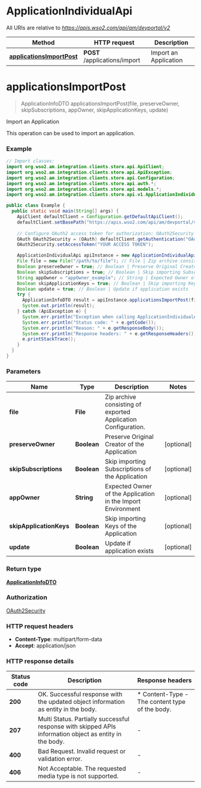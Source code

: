 # ApplicationIndividualApi

All URIs are relative to *https://apis.wso2.com/api/am/devportal/v2*

Method | HTTP request | Description
------------- | ------------- | -------------
[**applicationsImportPost**](ApplicationIndividualApi.md#applicationsImportPost) | **POST** /applications/import | Import an Application


<a name="applicationsImportPost"></a>
# **applicationsImportPost**
> ApplicationInfoDTO applicationsImportPost(file, preserveOwner, skipSubscriptions, appOwner, skipApplicationKeys, update)

Import an Application

This operation can be used to import an application. 

### Example
```java
// Import classes:
import org.wso2.am.integration.clients.store.api.ApiClient;
import org.wso2.am.integration.clients.store.api.ApiException;
import org.wso2.am.integration.clients.store.api.Configuration;
import org.wso2.am.integration.clients.store.api.auth.*;
import org.wso2.am.integration.clients.store.api.models.*;
import org.wso2.am.integration.clients.store.api.v1.ApplicationIndividualApi;

public class Example {
  public static void main(String[] args) {
    ApiClient defaultClient = Configuration.getDefaultApiClient();
    defaultClient.setBasePath("https://apis.wso2.com/api/am/devportal/v2");
    
    // Configure OAuth2 access token for authorization: OAuth2Security
    OAuth OAuth2Security = (OAuth) defaultClient.getAuthentication("OAuth2Security");
    OAuth2Security.setAccessToken("YOUR ACCESS TOKEN");

    ApplicationIndividualApi apiInstance = new ApplicationIndividualApi(defaultClient);
    File file = new File("/path/to/file"); // File | Zip archive consisting of exported Application Configuration. 
    Boolean preserveOwner = true; // Boolean | Preserve Original Creator of the Application 
    Boolean skipSubscriptions = true; // Boolean | Skip importing Subscriptions of the Application 
    String appOwner = "appOwner_example"; // String | Expected Owner of the Application in the Import Environment 
    Boolean skipApplicationKeys = true; // Boolean | Skip importing Keys of the Application 
    Boolean update = true; // Boolean | Update if application exists 
    try {
      ApplicationInfoDTO result = apiInstance.applicationsImportPost(file, preserveOwner, skipSubscriptions, appOwner, skipApplicationKeys, update);
      System.out.println(result);
    } catch (ApiException e) {
      System.err.println("Exception when calling ApplicationIndividualApi#applicationsImportPost");
      System.err.println("Status code: " + e.getCode());
      System.err.println("Reason: " + e.getResponseBody());
      System.err.println("Response headers: " + e.getResponseHeaders());
      e.printStackTrace();
    }
  }
}
```

### Parameters

Name | Type | Description  | Notes
------------- | ------------- | ------------- | -------------
 **file** | **File**| Zip archive consisting of exported Application Configuration.  |
 **preserveOwner** | **Boolean**| Preserve Original Creator of the Application  | [optional]
 **skipSubscriptions** | **Boolean**| Skip importing Subscriptions of the Application  | [optional]
 **appOwner** | **String**| Expected Owner of the Application in the Import Environment  | [optional]
 **skipApplicationKeys** | **Boolean**| Skip importing Keys of the Application  | [optional]
 **update** | **Boolean**| Update if application exists  | [optional]

### Return type

[**ApplicationInfoDTO**](ApplicationInfoDTO.md)

### Authorization

[OAuth2Security](../README.md#OAuth2Security)

### HTTP request headers

 - **Content-Type**: multipart/form-data
 - **Accept**: application/json

### HTTP response details
| Status code | Description | Response headers |
|-------------|-------------|------------------|
**200** | OK. Successful response with the updated object information as entity in the body.  |  * Content-Type - The content type of the body.  <br>  |
**207** | Multi Status. Partially successful response with skipped APIs information object as entity in the body.  |  -  |
**400** | Bad Request. Invalid request or validation error. |  -  |
**406** | Not Acceptable. The requested media type is not supported. |  -  |

